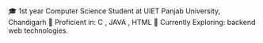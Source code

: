 🎓 1st year Computer Science Student at UIET Panjab University, Chandigarh 
🔧 Proficient in: C , JAVA , HTML
🌱 Currently Exploring: backend web technologies.
<!---
Grover-Seerat/Grover-Seerat is a ✨ special ✨ repository because its `README.md` (this file) appears on your GitHub profile.
You can click the Preview link to take a look at your changes.
--->
